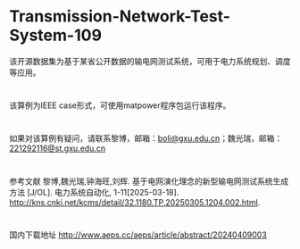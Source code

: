 # Transmission-Network-Test-System-109
该开源数据集为基于某省公开数据的输电网测试系统，可用于电力系统规划、调度等应用。
#
该算例为IEEE case形式，可使用matpower程序包运行该程序。
#
如果对该算例有疑问，请联系黎博，邮箱：boli@gxu.edu.cn；魏光瑞，邮箱：221292116@st.gxu.edu.cn
# 
参考文献
黎博,魏光瑞,钟海旺,刘辉. 基于电网演化理念的新型输电网测试系统生成方法 [J/OL]. 电力系统自动化, 1-11[2025-03-18]. http://kns.cnki.net/kcms/detail/32.1180.TP.20250305.1204.002.html. 
# 
国内下载地址
http://www.aeps.cc/aeps/article/abstract/20240409003
